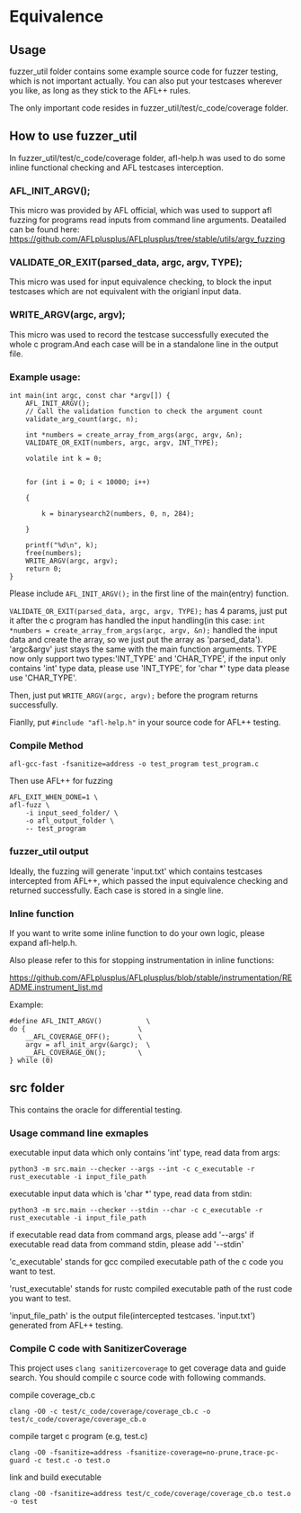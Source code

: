 # Equivalence

## Usage
fuzzer_util folder contains some example source code for fuzzer testing, which is not important actually. You can also put your testcases wherever you like, as long as they stick to the AFL++ rules.

The only important code resides in fuzzer_util/test/c_code/coverage folder.

## How to use fuzzer_util
In fuzzer_util/test/c_code/coverage folder, afl-help.h was used to do some inline functional checking and AFL testcases interception.
### AFL_INIT_ARGV();
This micro was provided by AFL official, which was used to support afl fuzzing for programs read inputs from command line arguments.
Deatailed can be found here:
https://github.com/AFLplusplus/AFLplusplus/tree/stable/utils/argv_fuzzing
### VALIDATE_OR_EXIT(parsed_data, argc, argv, TYPE);
This micro was used for input equivalence checking, to block the input testcases which are not equivalent with the origianl input data.
### WRITE_ARGV(argc, argv);
This micro was used to record the testcase successfully executed the whole c program.And each case will be in a standalone line in the output file.

### Example usage:
```
int main(int argc, const char *argv[]) {
    AFL_INIT_ARGV();
    // Call the validation function to check the argument count
    validate_arg_count(argc, n);

    int *numbers = create_array_from_args(argc, argv, &n);
    VALIDATE_OR_EXIT(numbers, argc, argv, INT_TYPE);

    volatile int k = 0;


    for (int i = 0; i < 10000; i++)

    {

        k = binarysearch2(numbers, 0, n, 284);

    }

    printf("%d\n", k);
    free(numbers);
    WRITE_ARGV(argc, argv);
    return 0;
}
```
Please include `AFL_INIT_ARGV();` in the first line of the main(entry) function.

`VALIDATE_OR_EXIT(parsed_data, argc, argv, TYPE);` has 4 params, just put it after the c program has handled the input handling(in this case: `int *numbers = create_array_from_args(argc, argv, &n);` handled the input data and create the array, so we just put the array as 'parsed_data'). 'argc&argv' just stays the same with the main function arguments. TYPE now only support two types:'INT_TYPE' and 'CHAR_TYPE', if the input only contains 'int' type data, please use 'INT_TYPE', for 'char *' type data please use 'CHAR_TYPE'.

Then, just put `WRITE_ARGV(argc, argv);` before the program returns successfully.

Fianlly, put `#include "afl-help.h"` in your source code for AFL++ testing.

### Compile Method
```
afl-gcc-fast -fsanitize=address -o test_program test_program.c
```
Then use AFL++ for fuzzing
```
AFL_EXIT_WHEN_DONE=1 \
afl-fuzz \
    -i input_seed_folder/ \
    -o afl_output_folder \
    -- test_program
```

### fuzzer_util output
Ideally, the fuzzing will generate 'input.txt' which contains testcases intercepted from AFL++, which passed the input equivalence checking and returned successfully. Each case is stored in a single line.

### Inline function
If you want to write some inline function to do your own logic, please expand afl-help.h.

Also please refer to this for stopping instrumentation in inline functions:

https://github.com/AFLplusplus/AFLplusplus/blob/stable/instrumentation/README.instrument_list.md

Example:
```
#define AFL_INIT_ARGV()           \
do {                            \
    __AFL_COVERAGE_OFF();       \
    argv = afl_init_argv(&argc);  \
    __AFL_COVERAGE_ON();        \
} while (0)
```
## src folder
This contains the oracle for differential testing.

### Usage command line exmaples
executable input data which only contains 'int' type, read data from args:
```
python3 -m src.main --checker --args --int -c c_executable -r rust_executable -i input_file_path
```
executable input data which is 'char *' type, read data from stdin:
```
python3 -m src.main --checker --stdin --char -c c_executable -r rust_executable -i input_file_path
```

if executable read data from command args, please add '--args'
if executable read data from command stdin, please add '--stdin'

'c_executable' stands for gcc compiled executable path of the c code you want to test.

'rust_executable' stands for rustc compiled executable path of the rust code you want to test.

'input_file_path' is the output file(intercepted testcases. 'input.txt') generated from AFL++ testing.

### Compile C code with SanitizerCoverage
This project uses `clang sanitizercoverage` to get coverage data and guide search.
You should compile c source code with following commands.

compile coverage_cb.c
```
clang -O0 -c test/c_code/coverage/coverage_cb.c -o test/c_code/coverage/coverage_cb.o
```
compile target c program (e.g, test.c)
```
clang -O0 -fsanitize=address -fsanitize-coverage=no-prune,trace-pc-guard -c test.c -o test.o
```
link and build executable
```
clang -O0 -fsanitize=address test/c_code/coverage/coverage_cb.o test.o -o test
```